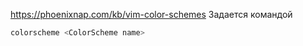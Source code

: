 https://phoenixnap.com/kb/vim-color-schemes
Задается командой 
```C
colorscheme <ColorScheme name>
```